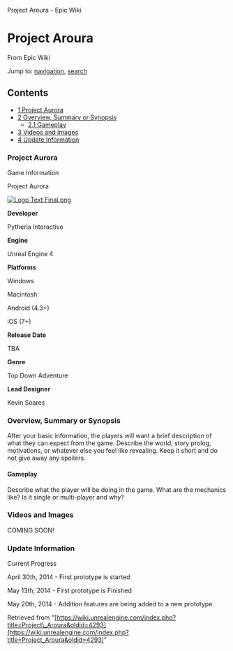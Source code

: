 Project Aroura - Epic Wiki             

Project Aroura
==============

From Epic Wiki

Jump to: [navigation](#mw-navigation), [search](#p-search)

Contents
--------

*   [1 Project Aurora](#Project_Aurora)
*   [2 Overview, Summary or Synopsis](#Overview.2C_Summary_or_Synopsis)
    *   [2.1 Gameplay](#Gameplay)
*   [3 Videos and Images](#Videos_and_Images)
*   [4 Update Information](#Update_Information)

### Project Aurora

Game Information

Project Aurora

[![Logo Text Final.png](https://d3ar1piqh1oeli.cloudfront.net/9/95/Logo_Text_Final.png/240px-Logo_Text_Final.png)](/File:Logo_Text_Final.png)

**Developer**

Pytheria Interactive

**Engine**

Unreal Engine 4

**Platforms**

Windows

Macintosh

Android (4.3+)

iOS (7+)

**Release Date**

TBA

**Genre**

Top Down Adventure

**Lead Designer**

Kevin Soares

### Overview, Summary or Synopsis

After your basic information, the players will want a brief description of what they can expect from the game. Describe the world, story prolog, motivations, or whatever else you feel like revealing. Keep it short and do not give away any spoilers.

#### Gameplay

Describe what the player will be doing in the game. What are the mechanics like? Is it single or multi-player and why?

### Videos and Images

COMING SOON!

### Update Information

Current Progress

April 30th, 2014 - First prototype is started

May 13th, 2014 - First prototype is Finished

May 20th, 2014 - Addition features are being added to a new prototype

Retrieved from "[https://wiki.unrealengine.com/index.php?title=Project\_Aroura&oldid=4293](https://wiki.unrealengine.com/index.php?title=Project_Aroura&oldid=4293)"